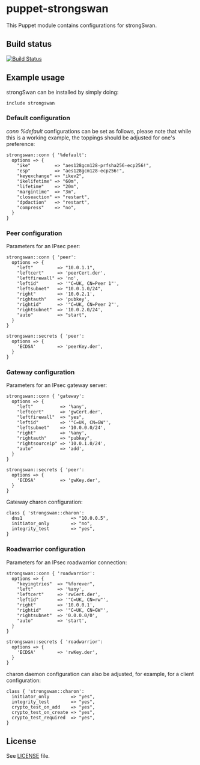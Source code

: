 # puppet-strongswan

This Puppet module contains configurations for strongSwan.

## Build status

[![Build Status](https://travis-ci.org/jpds/puppet-strongswan.svg?branch=master)](https://travis-ci.org/jpds/puppet-strongswan)

## Example usage

strongSwan can be installed by simply doing:

```puppet
include strongswan
```

### Default configuration

*conn %default* configurations can be set as follows, please note that while
this is a working example, the toppings should be adjusted for one's
preference:

```puppet
strongswan::conn { '%default':
  options => {
    "ike"         => "aes128gcm128-prfsha256-ecp256!",
    "esp"         => "aes128gcm128-ecp256!",
    "keyexchange" => "ikev2",
    "ikelifetime" => "60m",
    "lifetime"    => "20m",
    "margintime"  => "3m",
    "closeaction" => "restart",
    "dpdaction"   => "restart",
    "compress"    => "no",
  }
}
```

### Peer configuration

Parameters for an IPsec peer:

```puppet
strongswan::conn { 'peer':
  options => {
    "left"         => "10.0.1.1",
    "leftcert"     => 'peerCert.der',
    "leftfirewall" => 'no',
    "leftid"       => '"C=UK, CN=Peer 1"',
    "leftsubnet"   => "10.0.1.0/24",
    "right"        => '10.0.2.1',
    "rightauth"    => 'pubkey',
    "rightid"      => '"C=UK, CN=Peer 2"',
    "rightsubnet"  => '10.0.2.0/24',
    "auto"         => "start",
  }
}

strongswan::secrets { 'peer':
  options => {
    'ECDSA'        => 'peerKey.der',
  }
}
```

### Gateway configuration

Parameters for an IPsec gateway server:
```puppet
strongswan::conn { 'gateway':
  options => {
    "left"          => '%any',
    "leftcert"      => 'gwCert.der',
    "leftfirewall"  => "yes",
    "leftid"        => '"C=UK, CN=GW"',
    "leftsubnet"    => '10.0.0.0/24',
    "right"         => '%any',
    "rightauth"     => "pubkey",
    "rightsourceip" => '10.0.1.0/24',
    "auto"          => 'add',
  }
}

strongswan::secrets { 'peer':
  options => {
    'ECDSA'         => 'gwKey.der',
  }
}
```

Gateway charon configuration:

```puppet
class { 'strongswan::charon':
  dns1                  => "10.0.0.5",
  initiator_only        => "no",
  integrity_test        => "yes",
}
```

### Roadwarrior configuration

Parameters for an IPsec roadwarrior connection:

```puppet
strongswan::conn { 'roadwarrior':
  options => {
    "keyingtries"  => "%forever",
    "left"         => '%any',
    "leftcert"     => 'rwCert.der',
    "leftid"       => '"C=UK, CN=rw"',
    "right"        => '10.0.0.1',
    "rightid"      => '"C=UK, CN=GW"',
    "rightsubnet"  => '0.0.0.0/0',
    "auto"         => 'start',
  }
}

strongswan::secrets { 'roadwarrior':
  options => {
    'ECDSA'        => 'rwKey.der',
  }
}
```

charon daemon configuration can also be adjusted, for example, for a client
configuration:

```puppet
class { 'strongswan::charon':
  initiator_only        => "yes",
  integrity_test        => "yes",
  crypto_test_on_add    => "yes",
  crypto_test_on_create => "yes",
  crypto_test_required  => "yes",
}
```

## License

See [LICENSE](LICENSE) file.
